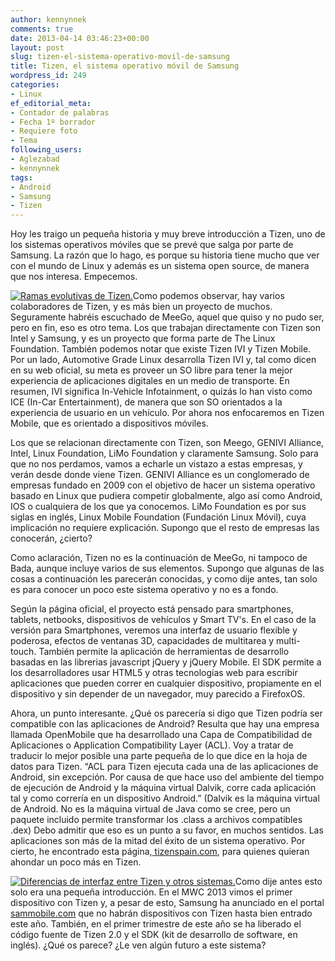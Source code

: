 ```yaml
---
author: kennynnek
comments: true
date: 2013-04-14 03:46:23+00:00
layout: post
slug: tizen-el-sistema-operativo-movil-de-samsung
title: Tizen, el sistema operativo móvil de Samsung
wordpress_id: 249
categories:
- Linux
ef_editorial_meta:
- Contador de palabras
- Fecha 1º borrador
- Requiere foto
- Tema
following_users:
- Aglezabad
- kennynnek
tags:
- Android
- Samsung
- Tizen
---
```


Hoy les traigo un pequeña historia y muy breve introducción a Tizen, uno de los sistemas operativos móviles que se prevé que salga por parte de  Samsung. La razón que lo hago, es porque su historia tiene mucho que ver con el mundo de Linux y además es un sistema open source, de manera que nos interesa. Empecemos.


[![Ramas evolutivas de Tizen.](http://www.univunix.com/wp-content/uploads/tizen-1024x647.png)](http://www.univunix.com/wp-content/uploads/tizen.png)Como podemos observar, hay varios colaboradores de Tizen, y es más bien un proyecto de muchos. Seguramente habréis escuchado de MeeGo, aquel que quiso y no pudo ser, pero en fin, eso es otro tema. Los que trabajan directamente con Tizen son Intel y Samsung, y es un proyecto que forma parte de The Linux Foundation. También podemos notar que existe Tizen IVI y Tizen Mobile. Por un lado, Automotive Grade Linux desarrolla Tizen IVI y, tal como dicen en su web oficial, su meta es proveer un SO libre para tener la mejor experiencia de aplicaciones digitales en un medio de transporte. En resumen, IVI significa In-Vehicle Infotainment, o quizás lo han visto como ICE (In-Car Entertainment), de manera que son SO orientados a la experiencia de usuario en un vehículo. Por ahora nos enfocaremos en Tizen Mobile, que es orientado a dispositivos móviles.


Los que se relacionan directamente con Tizen, son Meego, GENIVI Alliance, Intel, Linux Foundation, LiMo Foundation y claramente Samsung. Solo para que no nos perdamos, vamos a echarle un vistazo a estas empresas, y verán desde donde viene Tizen. GENIVI Alliance es un conglomerado de empresas fundado en 2009 con el objetivo de hacer un sistema operativo basado en Linux que pudiera competir globalmente, algo así como Android, IOS o cualquiera de los que ya conocemos. LiMo Foundation es por sus siglas en inglés, Linux Mobile Foundation (Fundación Linux Móvil), cuya implicación no requiere explicación. Supongo que el resto de empresas las conocerán, ¿cierto?




Como aclaración, Tizen no es la continuación de MeeGo, ni tampoco de Bada, aunque incluye varios de sus elementos. Supongo que algunas de las cosas a continuación les parecerán conocidas, y como dije antes, tan solo es para conocer un poco este sistema operativo y no es a fondo.




Según la página oficial, el proyecto está pensado para smartphones, tablets, netbooks, dispositivos de vehículos y Smart TV's. En el caso de la versión para Smartphones, veremos una interfaz de usuario flexible y poderosa, efectos de ventanas 3D, capacidades de multitarea y multi-touch. También permite la aplicación de herramientas de desarrollo basadas en las librerias javascript jQuery y jQuery Mobile. El SDK permite a los desarrolladores usar HTML5 y otras tecnologías web para escribir aplicaciones que pueden correr en cualquier dispositivo, propiamente en el dispositivo y sin depender de un navegador, muy parecido a FirefoxOS.




Ahora, un punto interesante. ¿Qué os parecería si digo que Tizen podría ser compatible con las aplicaciones de Android? Resulta que hay una empresa llamada OpenMobile que ha desarrollado una Capa de Compatibilidad de Aplicaciones o Application Compatibility Layer (ACL). Voy a tratar de traducir lo mejor posible una parte pequeña de lo que dice en la hoja de datos para Tizen. “ACL para Tizen ejecuta cada una de las aplicaciones de Android, sin excepción. Por causa de que hace uso del ambiente del tiempo de ejecución de Android y la máquina virtual Dalvik, corre cada aplicación tal y como correría en un dispositivo Android.” (Dalvik es la máquina virtual de Android. No es la máquina virtual de Java como se cree, pero un paquete incluido permite transformar los .class a archivos compatibles .dex) Debo admitir que eso es un punto a su favor, en muchos sentidos. Las aplicaciones son más de la mitad del éxito de un sistema operativo. Por cierto, he encontrado esta página,[ tizenspain.com](http://tizenspain.com), para quienes quieran ahondar un poco más en Tizen.




[![Diferencias de interfaz entre Tizen y otros sistemas.](http://www.univunix.com/wp-content/uploads/imagen-post.png)](http://www.univunix.com/wp-content/uploads/imagen-post.png)Como dije antes esto solo era una pequeña introducción. En el MWC 2013 vimos el primer dispositivo con Tizen y, a pesar de esto, Samsung ha anunciado en el portal [sammobile.com](http://sammobile.com) que no habrán dispositivos con Tizen hasta bien entrado este año. También, en el primer trimestre de este año se ha liberado el código fuente de Tizen 2.0 y el SDK (kit de desarrollo de software, en inglés). ¿Qué os parece? ¿Le ven algún futuro a este sistema?
